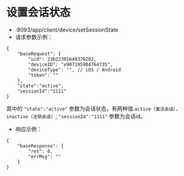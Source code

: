# 设置会话状态
* :8093/app/client/device/setSessionState
* 请求参数示例：
````
{
	"baseRequest": {
		"uid": 23622391649370202,
		"deviceID": "e907195984764735",
        "deviceType": "", // iOS / Android
        "token": ""
	},
    "state":"active",
    "sessionId":"1111"
}
````
其中的 ````"state":"active"```` 参数为会话状态，有两种值:````active（激活会话）````、 ````inactive（注销会话）````;
````"sessionId":"1111"```` 参数为会话id。

* 响应示例：
````
{
    "baseResponse": {
        "ret": 0,
        "errMsg": ""
    }
}
````
